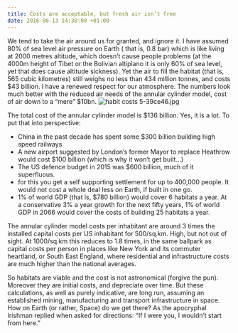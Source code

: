 ```yaml
---
title: Costs are acceptable, but fresh air isn’t free
date: 2016-06-13 14:30:00 +01:00
---
```


We tend to take the air around us for granted, and ignore it. I have assumed 80% of sea level air pressure on Earth ( that is, 0.8 bar) which is like living at 2000 metres altitude, which doesn’t cause people problems (at the 4000m height of Tibet or the Bolivian altiplano it is only 60% of sea level, yet that does cause altitude sickness). Yet the air to fill the habitat (that is, 565 cubic kilometres) still weighs no less than 434 million tonnes, and costs $43 billion. I have a renewed respect for our atmosphere. The numbers look much better with the reduced air needs of the annular cylinder model, cost of air down to a “mere” $10bn.
![habit costs 5-39ce46.jpg](/uploads/habit%20costs%205-39ce46.jpg)

The total cost of the annular cylinder model is $136 billion. Yes, it is a lot. To put that into perspective:

- China in the past decade has spent some $300 billion building high speed railways
- A new airport suggested by London’s former Mayor to replace Heathrow would cost $100 billion (which is why it won’t get built…)
- The US defence budget in 2015 was $600 billion, much of it superfluous.
- for this you get a self supporting settlement for up to 400,000 people. It would not cost a whole deal less on Earth, if built in one go.
- 1% of world GDP (that is, $780 billion) would cover 6 habitats a year. At a conservative 3% a year growth for the next fifty years, 1% of world GDP  in 2066  would cover the costs of building 25 habitats a year.

The annular cylinder model costs per inhabitant are around 3 times the installed capital costs per US inhabitant for 500/sq.km. High, but not out of sight. At 1000/sq.km this reduces to 1.8 times,   in the same ballpark as capital costs per person in places like New York and its commuter heartland, or South East England, where residential and infrastructure costs are much higher than the national averages.

So habitats are viable and the cost is not astronomical (forgive the pun). Moreover they are initial costs, and depreciate over time.  But these calculations, as well as purely indicative,  are long run, assuming an established mining, manufacturing and transport infrastructure in space. How on Earth (or rather, Space) do we get there? As the apocryphal Irishman replied when asked for directions: “If I were you, I wouldn’t start from here.”

